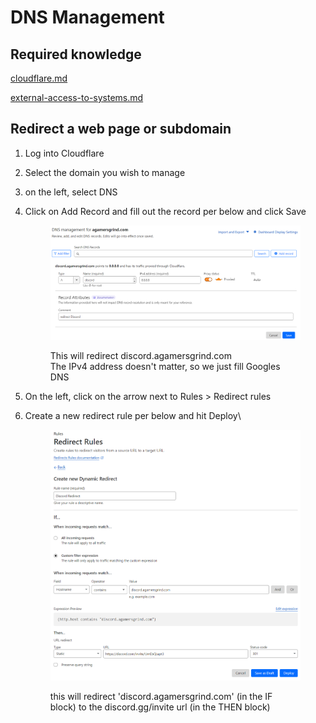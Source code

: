 # DNS Management

## Required knowledge

[cloudflare.md](../service-overviews/infrastructure/cloudflare.md "mention")

[external-access-to-systems.md](../policies/external-access-to-systems.md "mention")

## Redirect a web page or subdomain

1. Log into Cloudflare
2. Select the domain you wish to manage
3. on the left, select DNS
4.  Click on Add Record and fill out the record per below and click Save

    <figure><img src="../.gitbook/assets/image (69).png" alt=""><figcaption><p>This will redirect discord.agamersgrind.com<br>The IPv4 address doesn't matter, so we just fill Googles DNS</p></figcaption></figure>
5. On the left, click on the arrow next to Rules > Redirect rules
6.  Create a new redirect rule per below and hit Deploy\


    <figure><img src="../.gitbook/assets/image (70).png" alt=""><figcaption><p>this will redirect 'discord.agamersgrind.com' (in the IF block) to the discord.gg/invite url (in the THEN block)</p></figcaption></figure>
